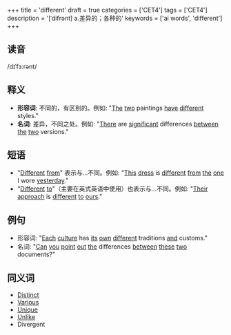 +++
title = 'different'
draft = true
categories = ['CET4']
tags = ['CET4']
description = '[ˈdifrənt] a.差异的；各种的'
keywords = ['ai words', 'different']
+++

## 读音
/dɪˈfɜːrənt/

## 释义
- **形容词**: 不同的，有区别的。例如: "[The](/zh/post/the/) [two](/zh/post/two/) paintings [have](/zh/post/have/) [different](/zh/post/different/) styles."
- **名词**: 差异，不同之处。例如: "[There](/zh/post/there/) are [significant](/zh/post/significant/) differences [between](/zh/post/between/) [the](/zh/post/the/) [two](/zh/post/two/) versions."

## 短语
- "[Different](/zh/post/different/) [from](/zh/post/from/)" 表示与...不同。例如: "[This](/zh/post/this/) [dress](/zh/post/dress/) is [different](/zh/post/different/) [from](/zh/post/from/) [the](/zh/post/the/) [one](/zh/post/one/) I wore [yesterday](/zh/post/yesterday/)."
- "[Different](/zh/post/different/) [to](/zh/post/to/)"（主要在英式英语中使用）也表示与...不同。例如: "[Their](/zh/post/their/) [approach](/zh/post/approach/) is [different](/zh/post/different/) [to](/zh/post/to/) [ours](/zh/post/ours/)."

## 例句
- 形容词: "[Each](/zh/post/each/) [culture](/zh/post/culture/) has [its](/zh/post/its/) [own](/zh/post/own/) [different](/zh/post/different/) traditions [and](/zh/post/and/) customs."
- 名词: "[Can](/zh/post/can/) [you](/zh/post/you/) [point](/zh/post/point/) [out](/zh/post/out/) [the](/zh/post/the/) differences [between](/zh/post/between/) [these](/zh/post/these/) [two](/zh/post/two/) documents?"

## 同义词
- [Distinct](/zh/post/distinct/)
- [Various](/zh/post/various/)
- [Unique](/zh/post/unique/)
- [Unlike](/zh/post/unlike/)
- Divergent
